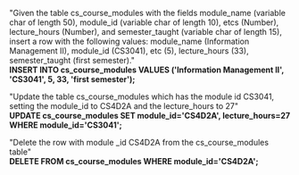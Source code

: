 "Given the table cs_course_modules with the fields module_name (variable char of length 50), module_id (variable char of length 10), etcs (Number), lecture_hours (Number), and semester_taught (variable char of length 15), insert a row with the following values: module_name (Information Management II), module_id (CS3041), etc (5), lecture_hours (33), semester_taught (first semester)."  
**INSERT INTO cs_course_modules VALUES ('Information Management II', 'CS3041', 5, 33, 'first semester');**  

"Update the table cs_course_modules which has the module id CS3041, setting the module_id to CS4D2A and the lecture_hours to 27"  
**UPDATE cs_course_modules SET module_id='CS4D2A', lecture_hours=27 WHERE module_id='CS3041';**  

"Delete the row with module _id CS4D2A from the cs_course_modules table"  
**DELETE FROM cs_course_modules WHERE module_id='CS4D2A';**